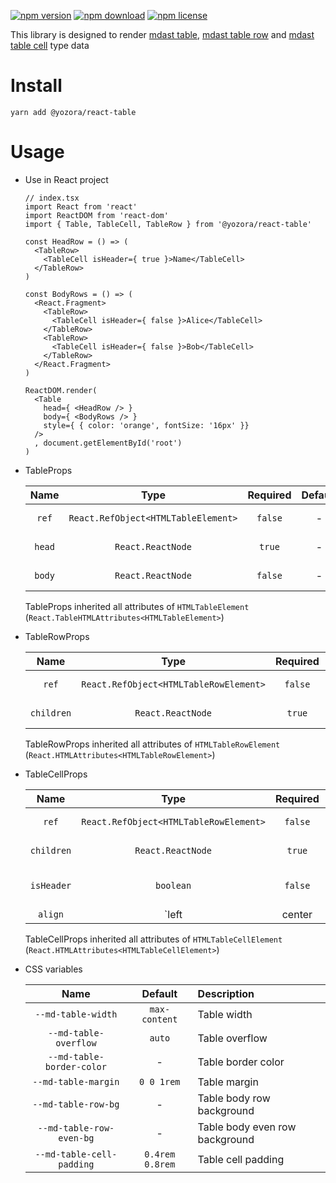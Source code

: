 [![npm version](https://img.shields.io/npm/v/@yozora/react-table.svg)](https://www.npmjs.com/package/@yozora/react-table)
[![npm download](https://img.shields.io/npm/dm/@yozora/react-table.svg)](https://www.npmjs.com/package/@yozora/react-table)
[![npm license](https://img.shields.io/npm/l/@yozora/react-table.svg)](https://www.npmjs.com/package/@yozora/react-table)


This library is designed to render [mdast table][], [mdast table row][] and
[mdast table cell][] type data


# Install

  ```shell
  yarn add @yozora/react-table
  ```

# Usage
  * Use in React project

    ```tsx
    // index.tsx
    import React from 'react'
    import ReactDOM from 'react-dom'
    import { Table, TableCell, TableRow } from '@yozora/react-table'

    const HeadRow = () => (
      <TableRow>
        <TableCell isHeader={ true }>Name</TableCell>
      </TableRow>
    )

    const BodyRows = () => (
      <React.Fragment>
        <TableRow>
          <TableCell isHeader={ false }>Alice</TableCell>
        </TableRow>
        <TableRow>
          <TableCell isHeader={ false }>Bob</TableCell>
        </TableRow>
      </React.Fragment>
    )

    ReactDOM.render(
      <Table
        head={ <HeadRow /> }
        body={ <BodyRows /> }
        style={ { color: 'orange', fontSize: '16px' }}
      />
      , document.getElementById('root')
    )
    ```

  * TableProps

     Name       | Type                                | Required  | Default | Description
    :----------:|:-----------------------------------:|:---------:|:-------:|:-------------
     `ref`      | `React.RefObject<HTMLTableElement>` | `false`   | -       | Forwarded ref callback
     `head`     | `React.ReactNode`                   | `true`    | -       | table head rows
     `body`     | `React.ReactNode`                   | `false`   | -       | table body rows

    TableProps inherited all attributes of `HTMLTableElement` (`React.TableHTMLAttributes<HTMLTableElement>`)

  * TableRowProps

     Name       | Type                                    | Required  | Default | Description
    :----------:|:---------------------------------------:|:---------:|:-------:|:-------------
     `ref`      | `React.RefObject<HTMLTableRowElement>`  | `false`   | -       | Forwarded ref callback
     `children` | `React.ReactNode`                       | `true`    | -       | table row contents

    TableRowProps inherited all attributes of `HTMLTableRowElement` (`React.HTMLAttributes<HTMLTableRowElement>`)

  * TableCellProps

     Name       | Type                                    | Required  | Default | Description
    :----------:|:---------------------------------------:|:---------:|:-------:|:-------------
     `ref`      | `React.RefObject<HTMLTableRowElement>`  | `false`   | -       | Forwarded ref callback
     `children` | `React.ReactNode`                       | `true`    | -       | table row contents
     `isHeader` | `boolean`                               | `false`   | `false` | Whether is the table header cell
     `align`    | `left|center|right`                     | `false`   | -       | Table cell content align

    TableCellProps inherited all attributes of `HTMLTableCellElement` (`React.HTMLAttributes<HTMLTableCellElement>`)

  * CSS variables

     Name                       | Default         |  Description
    :--------------------------:|:---------------:|:-----------------------
     `--md-table-width`         | `max-content`   | Table width
     `--md-table-overflow`      | `auto`          | Table overflow
     `--md-table-border-color`  | -               | Table border color
     `--md-table-margin`        | `0 0 1rem`      | Table margin
     `--md-table-row-bg`        | -               | Table body row background
     `--md-table-row-even-bg`   | -               | Table body even row background
     `--md-table-cell-padding`  | `0.4rem 0.8rem` | Table cell padding


[mdast table]: https://github.com/syntax-tree/mdast#table
[mdast table row]: https://github.com/syntax-tree/mdast#tablecell
[mdast table cell]: https://github.com/syntax-tree/mdast#tablerow
